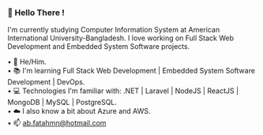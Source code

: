 ### 👋 Hello There !
  
I'm currently studying Computer Information System at American International University-Bangladesh. I love working on Full Stack Web Development and Embedded System Software projects.

• 👨 He/Him.</br>
• 📚 I'm learning Full Stack Web Development | Embedded System Software Development | DevOps.</br>
• 💻 Technologies I'm familiar with: .NET | Laravel | NodeJS | ReactJS | MongoDB | MySQL | PostgreSQL.</br>
• ☁️ I also know a bit about Azure and AWS.</br>
• 📫 ab.fatahmn@hotmail.com
